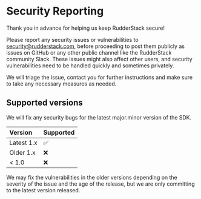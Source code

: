 # Security Reporting

Thank you in advance for helping us keep RudderStack secure!

Please report any security issues or vulnerabilities to [security@rudderstack.com](mailto:security@rudderstack.com), before proceeding to post them publicly as issues on GitHub or any other public channel like the RudderStack community Slack. These issues might also affect other users, and security vulnerabilities need to be handled quickly and sometimes privately.

We will triage the issue, contact you for further instructions and make sure to take any necessary measures as needed.

## Supported versions

We will fix any security bugs for the latest major.minor version of the SDK.

| Version    | Supported |
| :--------- | :-------- |
| Latest 1.x | ✅        |
| Older 1.x  | ❌        |
| < 1.0      | ❌        |

We may fix the vulnerabilities in the older versions depending on the severity of the issue and the age of the release, but we are only committing to the latest version released.
